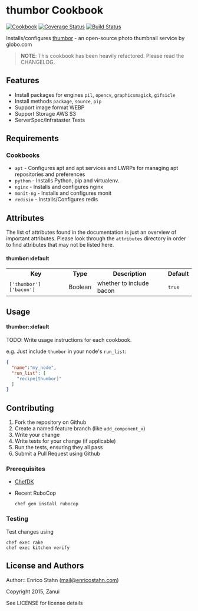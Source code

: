 thumbor Cookbook
================
[![Cookbook](https://img.shields.io/cookbook/v/thumbor.svg)](https://supermarket.chef.io/cookbooks/thumbor)
[![Coverage Status](https://img.shields.io/coveralls/zanui/chef-thumbor.svg)](https://coveralls.io/r/zanui/chef-thumbor)
[![Build Status](https://img.shields.io/travis/zanui/chef-thumbor.svg)](https://travis-ci.org/zanui/chef-thumbor)

Installs/configures [thumbor](https://github.com/thumbor/thumbor) - an open-source photo thumbnail service by globo.com

> **NOTE**: This cookbook has been heavily refactored. Please read the CHANGELOG.

Features
------------
* Install packages for engines `pil`, `opencv`, `graphicsmagick`, `gifsicle`
* Install methods `package`, `source`, `pip`
* Support image format WEBP
* Support Storage AWS S3
* ServerSpec/Infrataster Tests

Requirements
------------

### Cookbooks
- `apt` - Configures apt and apt services and LWRPs for managing apt repositories and preferences
- `python` - Installs Python, pip and virtualenv.
- `nginx` - Installs and configures nginx
- `monit-ng` - Installs and configures monit
- `redisio` - Installs/Configures redis


Attributes
----------
The list of attributes found in the documentation is just an overview of important attributes. Please look through the `attributes` directory in order to find attributes that may not be listed here.  

#### thumbor::default
<table>
  <tr>
    <th>Key</th>
    <th>Type</th>
    <th>Description</th>
    <th>Default</th>
  </tr>
  <tr>
    <td><tt>['thumbor']['bacon']</tt></td>
    <td>Boolean</td>
    <td>whether to include bacon</td>
    <td><tt>true</tt></td>
  </tr>
</table>

Usage
-----
#### thumbor::default


TODO: Write usage instructions for each cookbook.

e.g.
Just include `thumbor` in your node's `run_list`:

```json
{
  "name":"my_node",
  "run_list": [
    "recipe[thumbor]"
  ]
}
```

Contributing
------------

1. Fork the repository on Github
2. Create a named feature branch (like `add_component_x`)
3. Write your change
4. Write tests for your change (if applicable)
5. Run the tests, ensuring they all pass
6. Submit a Pull Request using Github

### Prerequisites

- [ChefDK](http://downloads.getchef.com/chef-dk/ "ChefDK")
- Recent RuboCop
  
  ```
  chef gem install rubocop
  ```

### Testing

Test changes using

```
chef exec rake
chef exec kitchen verify
```

License and Authors
-------------------
Author:: Enrico Stahn (mail@enricostahn.com)

Copyright 2015, Zanui

See LICENSE for license details